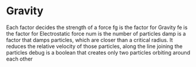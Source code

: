 Gravity
=======
Each factor decides the strength of a force
fg is the factor for Gravity
fe is the factor for Electrostatic force
num is the number of particles
damp is a factor that damps particles, which are closer than a critical radius. It reduces the relative velocity of those particles, along the line joining the particles
debug is a boolean that creates only two particles orbiting around each other